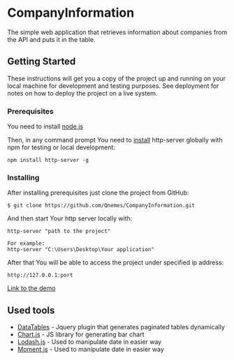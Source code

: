# CompanyInformation

The simple web application that retrieves information about companies from the API and puts it in the table.

## Getting Started

These instructions will get you a copy of the project up and running on your local machine for development and testing purposes. See deployment for notes on how to deploy the project on a live system.

### Prerequisites

You need to install [node.js](https://nodejs.org/en/)

Then, in any command prompt You need to [install](https://www.npmjs.com/package/http-server) http-server globally with npm for testing or local development:

```
npm install http-server -g
```

### Installing

After installing prerequisites just clone the project from GitHub:

```
$ git clone https://github.com/Qnemes/CompanyInformation.git
```

And then start Your http server locally with:

```
http-server "path to the project" 
```
```
For example:
http-server "C:\Users\Desktop\Your application"
```

After that You will be able to access the project under specified ip address: 
```
http://127.0.0.1:port
```

<a href="https://recruitmenttask.netlify.com/" title="Recruitment task" alt="Created by Qnemes">Link to the demo</a>

## Used tools

* [DataTables](https://datatables.net/) - Jquery plugin that generates paginated tables dynamically
* [Chart.js](https://www.chartjs.org/) - JS library for generating bar chart
* [Lodash.js](https://lodash.com/) - Used to manipulate date in easier way
* [Moment.js](https://momentjs.com/) - Used to manipulate date in easier way